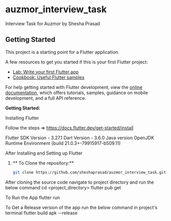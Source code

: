 # auzmor_interview_task

Interview Task for Auzmor by Shesha Prasad

## Getting Started

This project is a starting point for a Flutter application.

A few resources to get you started if this is your first Flutter project:

- [Lab: Write your first Flutter app](https://docs.flutter.dev/get-started/codelab)
- [Cookbook: Useful Flutter samples](https://docs.flutter.dev/cookbook)

For help getting started with Flutter development, view the
[online documentation](https://docs.flutter.dev/), which offers tutorials,
samples, guidance on mobile development, and a full API reference.

**Getting Started:**

Installing Flutter 

Follow the steps => https://docs.flutter.dev/get-started/install

Flutter SDK Version -   3.27.1
Dart Version - 3.6.0
Java version OpenJDK Runtime Environment (build 21.0.3+-79915917-b509.11)

After Installing and Setting up Flutter

1. ** To Clone the repository:**
   ```bash
   git clone https://github.com/sheshaprasad/auzmor_interview_task.git

After cloning the source code navigate to project directory and run the below command
cd <project_directory>
flutter pub get

To Run the App
flutter run

To Get a Release version of the app run the below command in project's terminal
flutter build apk --release
